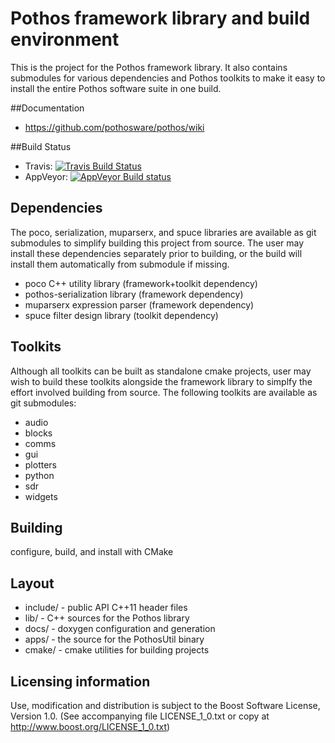# Pothos framework library and build environment

This is the project for the Pothos framework library.
It also contains submodules for various dependencies
and Pothos toolkits to make it easy to install
the entire Pothos software suite in one build.

##Documentation

* https://github.com/pothosware/pothos/wiki

##Build Status

- Travis: [![Travis Build Status](https://travis-ci.org/pothosware/pothos.svg?branch=master)](https://travis-ci.org/pothosware/pothos)
- AppVeyor: [![AppVeyor Build status](https://ci.appveyor.com/api/projects/status/7owo8qb9oldw8iq8)](https://ci.appveyor.com/project/guruofquality/pothos)

## Dependencies

The poco, serialization, muparserx, and spuce libraries are available
as git submodules to simplify building this project from source.
The user may install these dependencies separately prior to building,
or the build will install them automatically from submodule if missing.

* poco C++ utility library (framework+toolkit dependency)
* pothos-serialization library (framework dependency)
* muparserx expression parser (framework dependency)
* spuce filter design library (toolkit dependency)

## Toolkits

Although all toolkits can be built as standalone cmake projects,
user may wish to build these toolkits alongside the framework
library to simplfy the effort involved building from source.
The following toolkits are available as git submodules:

* audio
* blocks
* comms
* gui
* plotters
* python
* sdr
* widgets

## Building

configure, build, and install with CMake

## Layout

* include/ - public API C++11 header files
* lib/ - C++ sources for the Pothos library
* docs/ - doxygen configuration and generation
* apps/ - the source for the PothosUtil binary
* cmake/ - cmake utilities for building projects

## Licensing information

Use, modification and distribution is subject to the Boost Software
License, Version 1.0. (See accompanying file LICENSE_1_0.txt or copy at
http://www.boost.org/LICENSE_1_0.txt)
